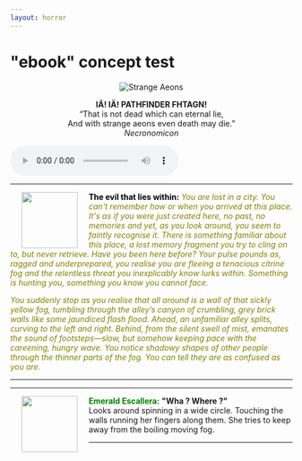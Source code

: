 ```yaml
---
layout: horror
---
```



# "ebook" concept test

<p align="center">
  <img src="https://i.imgur.com/MFcQvxo.png?1" alt="Strange Aeons">
</p>

<p align="center">
  <b>IÄ! IÄ! PATHFINDER FHTAGN!</b><br>
  “That is not dead which can eternal lie, <br>
  And with strange aeons even death may die.”<br>
  <i>Necronomicon</i>
</p>

<audio src="https://motionarray.com/royalty-free-music/scare-horror-survival-18505" controls>
</audio>

___
<img src="https://gamersplane.com/characters/avatars/13311.jpg?1578996975" align="left" hspace="20" width="100" height="100" /> 
<font color="black"><b>The evil that lies within:</b></font><font color="olive"><i>
You are lost in a city. You can't remember how or when you arrived at this place. It's as if you were just created here, no past, no memories and yet, as you look around, you seem to faintly recognise it. There is something familiar about this place, a lost memory fragment you try to cling on to, but never retrieve. Have you been here before? Your pulse pounds as, ragged and underprepared, you realise you are fleeing a tenacious citrine fog and the relentless threat you inexplicably know lurks within. Something is hunting you, something you know you cannot face.

You suddenly stop as you realise that all around is a wall of that sickly yellow fog, tumbling through the alley’s canyon of crumbling, grey brick walls like some jaundiced flash flood. Ahead, an unfamiliar alley splits, curving to the left and right. Behind, from the silent swell of mist, emanates the sound of footsteps—slow, but somehow keeping pace with the careening, hungry wave. You notice shadowy shapes of other people through the thinner parts of the fog. You can tell they are as confused as you are.
</i></font>
___

___
<img src="https://gamersplane.com/characters/avatars/13255.jpg?1579076408" align="left" hspace="20" width="100" height="100" /> 
<font color="green"><b>Emerald Escallera:</b></font>
  <b>"Wha ? Where ?"</b> <br>
  Looks around spinning in a wide circle. Touching the walls running her fingers along them.
She tries to keep away from the boiling moving fog.

___

